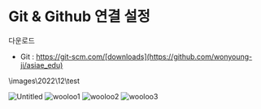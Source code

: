 # Git & Github 연결 설정

다운로드


- Git : https://git-scm.com/[downloads](https://github.com/wonyoung-ji/asiae_edu)


\images\2022\12\test

![Untitled](/images/2022/12/test/Untitled.png)
![wooloo1](/images/2022/12/test/wooloo1.jpg)
![wooloo2](/images/2022/12/test/wooloo2.jpg)
![wooloo3](/images/2022/12/test/wooloo3.jpg)
    